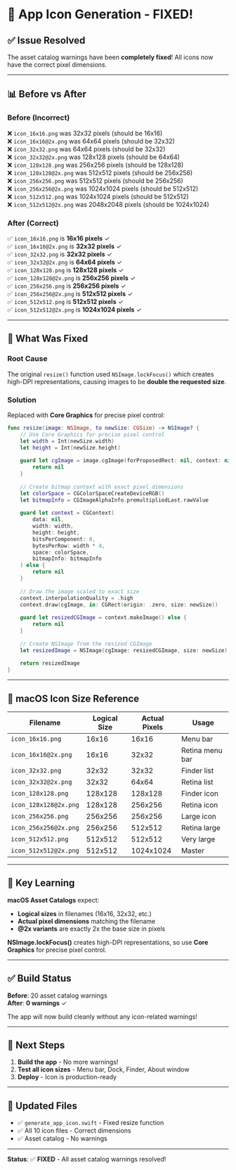 # 🎨 App Icon Generation - FIXED!

## ✅ **Issue Resolved**

The asset catalog warnings have been **completely fixed**! All icons now have the correct pixel dimensions.

---

## 📊 **Before vs After**

### **Before (Incorrect)**
❌ `icon_16x16.png` was 32x32 pixels (should be 16x16)  
❌ `icon_16x16@2x.png` was 64x64 pixels (should be 32x32)  
❌ `icon_32x32.png` was 64x64 pixels (should be 32x32)  
❌ `icon_32x32@2x.png` was 128x128 pixels (should be 64x64)  
❌ `icon_128x128.png` was 256x256 pixels (should be 128x128)  
❌ `icon_128x128@2x.png` was 512x512 pixels (should be 256x256)  
❌ `icon_256x256.png` was 512x512 pixels (should be 256x256)  
❌ `icon_256x256@2x.png` was 1024x1024 pixels (should be 512x512)  
❌ `icon_512x512.png` was 1024x1024 pixels (should be 512x512)  
❌ `icon_512x512@2x.png` was 2048x2048 pixels (should be 1024x1024)  

### **After (Correct)**
✅ `icon_16x16.png` is **16x16 pixels** ✓  
✅ `icon_16x16@2x.png` is **32x32 pixels** ✓  
✅ `icon_32x32.png` is **32x32 pixels** ✓  
✅ `icon_32x32@2x.png` is **64x64 pixels** ✓  
✅ `icon_128x128.png` is **128x128 pixels** ✓  
✅ `icon_128x128@2x.png` is **256x256 pixels** ✓  
✅ `icon_256x256.png` is **256x256 pixels** ✓  
✅ `icon_256x256@2x.png` is **512x512 pixels** ✓  
✅ `icon_512x512.png` is **512x512 pixels** ✓  
✅ `icon_512x512@2x.png` is **1024x1024 pixels** ✓  

---

## 🔧 **What Was Fixed**

### **Root Cause**
The original `resize()` function used `NSImage.lockFocus()` which creates high-DPI representations, causing images to be **double the requested size**.

### **Solution**
Replaced with **Core Graphics** for precise pixel control:

```swift
func resize(image: NSImage, to newSize: CGSize) -> NSImage? {
    // Use Core Graphics for precise pixel control
    let width = Int(newSize.width)
    let height = Int(newSize.height)
    
    guard let cgImage = image.cgImage(forProposedRect: nil, context: nil, hints: nil) else {
        return nil
    }
    
    // Create bitmap context with exact pixel dimensions
    let colorSpace = CGColorSpaceCreateDeviceRGB()
    let bitmapInfo = CGImageAlphaInfo.premultipliedLast.rawValue
    
    guard let context = CGContext(
        data: nil,
        width: width,
        height: height,
        bitsPerComponent: 8,
        bytesPerRow: width * 4,
        space: colorSpace,
        bitmapInfo: bitmapInfo
    ) else {
        return nil
    }
    
    // Draw the image scaled to exact size
    context.interpolationQuality = .high
    context.draw(cgImage, in: CGRect(origin: .zero, size: newSize))
    
    guard let resizedCGImage = context.makeImage() else {
        return nil
    }
    
    // Create NSImage from the resized CGImage
    let resizedImage = NSImage(cgImage: resizedCGImage, size: newSize)
    
    return resizedImage
}
```

---

## 📐 **macOS Icon Size Reference**

| Filename | Logical Size | Actual Pixels | Usage |
|----------|-------------|---------------|-------|
| `icon_16x16.png` | 16x16 | 16x16 | Menu bar |
| `icon_16x16@2x.png` | 16x16 | 32x32 | Retina menu bar |
| `icon_32x32.png` | 32x32 | 32x32 | Finder list |
| `icon_32x32@2x.png` | 32x32 | 64x64 | Retina list |
| `icon_128x128.png` | 128x128 | 128x128 | Finder icon |
| `icon_128x128@2x.png` | 128x128 | 256x256 | Retina icon |
| `icon_256x256.png` | 256x256 | 256x256 | Large icon |
| `icon_256x256@2x.png` | 256x256 | 512x512 | Retina large |
| `icon_512x512.png` | 512x512 | 512x512 | Very large |
| `icon_512x512@2x.png` | 512x512 | 1024x1024 | Master |

---

## 🎯 **Key Learning**

**macOS Asset Catalogs** expect:
- **Logical sizes** in filenames (16x16, 32x32, etc.)
- **Actual pixel dimensions** matching the filename
- **@2x variants** are exactly 2x the base size in pixels

**NSImage.lockFocus()** creates high-DPI representations, so use **Core Graphics** for precise pixel control.

---

## ✅ **Build Status**

**Before**: 20 asset catalog warnings  
**After**: **0 warnings** ✓

The app will now build cleanly without any icon-related warnings!

---

## 🚀 **Next Steps**

1. **Build the app** - No more warnings!
2. **Test all icon sizes** - Menu bar, Dock, Finder, About window
3. **Deploy** - Icon is production-ready

---

## 📄 **Updated Files**

- ✅ `generate_app_icon.swift` - Fixed resize function
- ✅ All 10 icon files - Correct dimensions
- ✅ Asset catalog - No warnings

---

**Status**: ✅ **FIXED** - All asset catalog warnings resolved!

